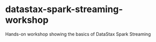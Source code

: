 # datastax-spark-streaming-workshop
Hands-on workshop showing the basics of DataStax Spark Streaming
